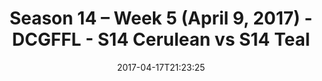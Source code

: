 ---
title: Season 14 – Week 5 (April 9, 2017) - DCGFFL - S14 Cerulean vs S14 Teal
teams-score:
- team: _teams/s14-cerulean.md
  score: 7
- team: _teams/s14-teal.md
  score: 40
mvp: Boylan, Entire Teal Team
game-ball: Gaughan, Townsend
sportsperson: ''
season: 14
week: 4
date: '2017-04-17T21:23:25'
pageid: season-14-week-4-april-2-2017-2-5092-vs-5106
---